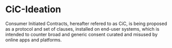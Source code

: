 # CiC-Ideation
Consumer Initiated Contracts, hereafter refered to as CiC, is being proposed as a protocol and set of clauses, installed on end-user systems, which is intended to counter broad and generic consent curated and misused by online apps and platforms.
